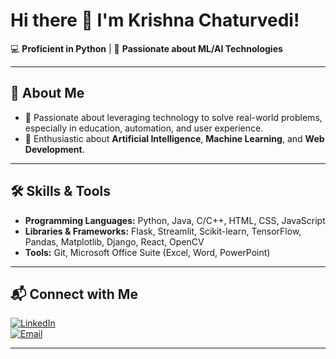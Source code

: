 # Hi there 👋 I'm Krishna Chaturvedi!

💻 **Proficient in Python** | 🤖 **Passionate about ML/AI Technologies**

---

## 🚀 About Me
- 🔭 Passionate about leveraging technology to solve real-world problems, especially in education, automation, and user experience.
- 🤖 Enthusiastic about **Artificial Intelligence**, **Machine Learning**, and **Web Development**.

---

## 🛠️ Skills & Tools
- **Programming Languages:** Python, Java, C/C++, HTML, CSS, JavaScript  
- **Libraries & Frameworks:** Flask, Streamlit, Scikit-learn, TensorFlow, Pandas, Matplotlib, Django, React, OpenCV  
- **Tools:** Git, Microsoft Office Suite (Excel, Word, PowerPoint)  

---

## 📬 Connect with Me
[![LinkedIn](https://img.shields.io/badge/LinkedIn-blue?style=flat-square&logo=linkedin&logoColor=white)](https://www.linkedin.com/in/krishna-chaturvedi-657051227/)  
[![Email](https://img.shields.io/badge/Email-D14836?style=flat-square&logo=gmail&logoColor=white)](mailto:krishnachaturvedi023@gmail.com)  

---


